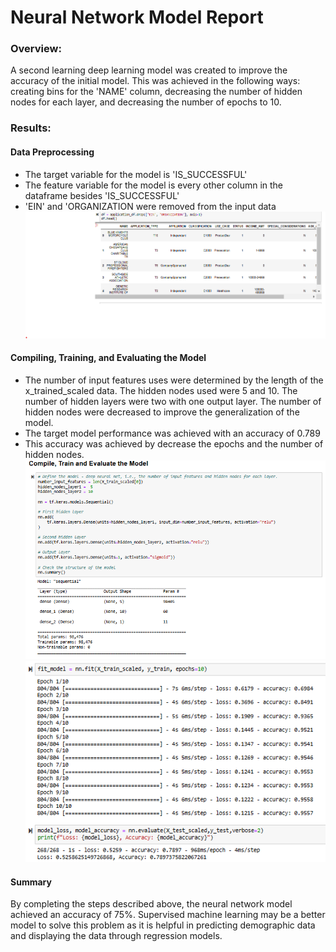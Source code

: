 # Neural Network Model Report

### Overview:
A second learning deep learning model was created to improve the accuracy of the initial model. This was achieved in the following ways: creating bins for the 'NAME' column, decreasing the number of hidden nodes for each layer, and decreasing the number of epochs to 10. 

### Results: 

#### Data Preprocessing
- The target variable for the model is 'IS_SUCCESSFUL'
- The feature variable for the model is every other column in the dataframe besides 'IS_SUCCESSFUL'
- 'EIN' and 'ORGANIZATION were removed from the input data
![](Images/preprcoess.png)

#### Compiling, Training, and Evaluating the Model
- The number of input features uses were determined by the length of the x_trained_scaled data. The hidden nodes used were 5 and 10. The number of hidden layers were two with one output layer. The number of hidden nodes were decreased to improve the generalization of the model. 
- The target model performance was achieved with an accuracy of 0.789
- This accuracy was achieved by decrease the epochs and the number of hidden nodes. 
![](Images/compile_train_evaluate.png)
![](Images/accuracy.png)

#### Summary
By completing the steps described above, the neural network model achieved an accuracy of 75%. Supervised machine learning may be a better model to solve this problem as it is helpful in predicting demographic data and displaying the data through regression models. 
